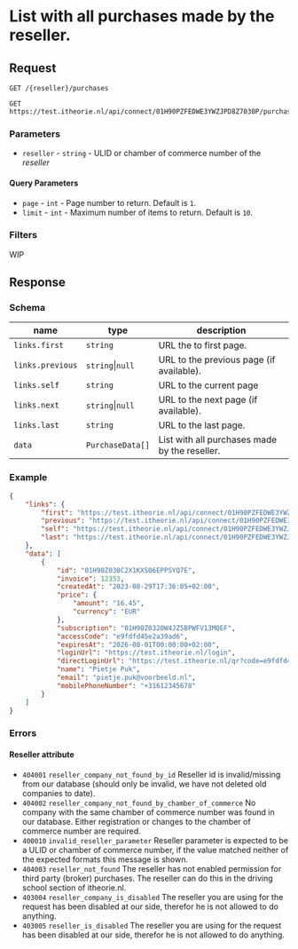# List with all purchases made by the reseller.

## Request
```http
GET /{reseller}/purchases
```
```http
GET https://test.itheorie.nl/api/connect/01H90PZFEDWE3YWZJPD8Z7030P/purchases
```

### Parameters
* `reseller` - `string` - ULID or chamber of commerce number of the <dfn>reseller</dfn>

#### Query Parameters
* `page` - `int` - Page number to return. Default is `1`.
* `limit` - `int` - Maximum number of items to return. Default is `10`.

### Filters
WIP

## Response
### Schema
| name             | type             | description                              |
|------------------|------------------|------------------------------------------|
| `links.first`    | `string`         | URL the to first page.                   |
| `links.previous` | `string`\|`null` | URL to the previous page (if available). |
| `links.self`     | `string`         | URL to the current page                  |
| `links.next`     | `string`\|`null` | URL to the next page (if available).     |
| `links.last`     | `string`         | URL to the last page.                    |
| `data` | `PurchaseData[]` | List with all purchases made by the reseller. |

### Example
```json
{
    "links": {
        "first": "https://test.itheorie.nl/api/connect/01H90PZFEDWE3YWZJPD8Z7030P/purchases?page=1",
        "previous": "https://test.itheorie.nl/api/connect/01H90PZFEDWE3YWZJPD8Z7030P/purchases?page=3",
        "self": "https://test.itheorie.nl/api/connect/01H90PZFEDWE3YWZJPD8Z7030P/purchases?page=4",
        "last": "https://test.itheorie.nl/api/connect/01H90PZFEDWE3YWZJPD8Z7030P/purchases?page=4"
    },
    "data": [
        {
            "id": "01H90Z030C2X1KXS06EPPSYQ7E",
            "invoice": 12353,
            "createdAt": "2023-08-29T17:36:05+02:00",
            "price": {
                "amount": "16.45",
                "currency": "EUR"
            },
            "subscription": "01H90Z0320W4JZ5BPWFV13MQEF",
            "accessCode": "e9fdfd45e2a39ad6",
            "expiresAt": "2026-08-01T00:00:00+02:00",
            "loginUrl": "https://test.itheorie.nl/login",
            "directLoginUrl": "https://test.itheorie.nl/qr?code=e9fdfd45e2a39ad6",
            "name": "Pietje Puk",
            "email": "pietje.puk@voorbeeld.nl",
            "mobilePhoneNumber": "+31612345678"
        }
    ]
}
```

### Errors

#### Reseller attribute
* `404001` `reseller_company_not_found_by_id` Reseller id is invalid/missing from our database (should only be invalid, we have not deleted old companies to date).
* `404002` `reseller_company_not_found_by_chamber_of_commerce` No company with the same chamber of commerce number was found in our database. Either registration or changes to the chamber of commerce number are required.
* `400010` `invalid_reseller_parameter` Reseller parameter is expected to be a ULID or chamber of commerce number, if the value matched neither of the expected formats this message is shown.
* `404003` `reseller_not_found` The reseller has not enabled permission for third party (broker) purchases. The reseller can do this in the driving school section of itheorie.nl.
* `403004` `reseller_company_is_disabled` The reseller you are using for the request has been disabled at our side, therefor he is not allowed to do anything.
* `403005` `reseller_is_disabled` The reseller you are using for the request has been disabled at our side, therefor he is not allowed to do anything.
